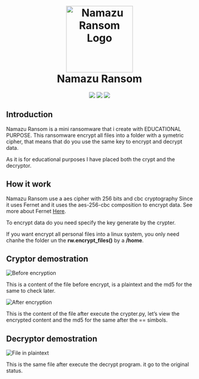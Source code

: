 <h1 align="center">
  <br>
  <a href="https://github.com/n0obit4/Namazu_Ransom"><img src="" alt="Namazu Ransom Logo" border="0" width="180"></a>
  <br>
  Namazu Ransom
  <br>
</h1>

<p align="center">
  <img src="https://img.shields.io/badge/Release-v1.0-Red.svg">
  <img src="https://img.shields.io/badge/License-APACHE%202.0-brightyellow.svg">
  <img src="https://img.shields.io/badge/Tested_on-Linux-yellow.svg">
</p>

## Introduction

Namazu Ransom is a mini ransomware that i create with EDUCATIONAL PURPOSE. This ransomware encrypt all files into a folder with a symetric cipher, that means that do you use the same key to encrypt and decrypt data.

As it is for educational purposes I have placed both the crypt and the decryptor.

## How it work

Namazu Ransom use a aes cipher with 256 bits and cbc cryptography Since it uses Fernet and it uses the aes-256-cbc composition to encrypt data.
See more about Fernet [Here](https://cryptography.io/en/latest/fernet/).

To encrypt data do you need specify the key generate by the crypter.

If you want encrypt all personal files into a linux system, you only need chanhe the folder un the **rw.encrypt_files()** by a **/home**.

## Cryptor demostration

![Before encryption](https://raw.githubusercontent.com/n0obit4/Namazu_Ransom/main/Demostration/before.png)

This is a content of the file before encrypt, is a plaintext and the md5 for the same to check later.

![After encryption](https://raw.githubusercontent.com/n0obit4/Namazu_Ransom/main/Demostration/after.png)

This is the content of the file after execute the crypter.py, let’s view the encrypted content and the md5 for the same after the == simbols.

## Decryptor demostration
![File in plaintext](https://raw.githubusercontent.com/n0obit4/Namazu_Ransom/main/Demostration/decrypt.png)

This is the same file after execute the decrypt program. it go to the original status.

